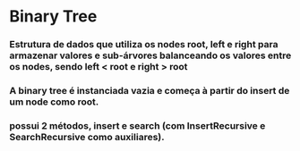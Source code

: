 ﻿# Binary Tree
### Estrutura de dados que utiliza os nodes  root, left e right para armazenar valores e sub-árvores balanceando os valores entre os nodes, sendo left < root e right > root
### A binary tree é instanciada vazia e começa à partir do insert de um node como root.
### possui 2 métodos, insert e search (com InsertRecursive e SearchRecursive como auxiliares).
